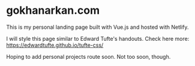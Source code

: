 # gokhanarkan.com

This is my personal landing page built with Vue.js and hosted with Netlify.

I will style this page similar to Edward Tufte's handouts. Check here more: https://edwardtufte.github.io/tufte-css/

Hoping to add personal projects route soon. Not too soon, though.